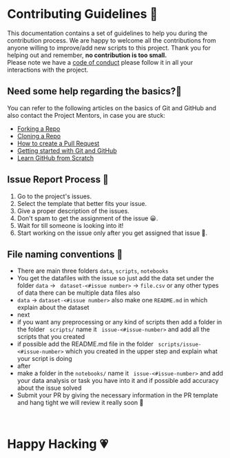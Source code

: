 # **Contributing Guidelines** 📄

This documentation contains a set of guidelines to help you during the contribution process.
We are happy to welcome all the contributions from anyone willing to improve/add new scripts to this project.
Thank you for helping out and remember, **no contribution is too small.**
<br>
Please note we have a [code of conduct](./.github/CODE_OF_CONDUCT.md)  please follow it in all your interactions with the project.
<br>

## **Need some help regarding the basics?🤔**
You can refer to the following articles on the basics of Git and GitHub and also contact the Project Mentors,
in case you are stuck:

- [Forking a Repo](https://help.github.com/en/github/getting-started-with-github/fork-a-repo)
- [Cloning a Repo](https://help.github.com/en/desktop/contributing-to-projects/creating-an-issue-or-pull-request)
- [How to create a Pull Request](https://opensource.com/article/19/7/create-pull-request-github)
- [Getting started with Git and GitHub](https://towardsdatascience.com/getting-started-with-git-and-github-6fcd0f2d4ac6)
- [Learn GitHub from Scratch](https://lab.github.com/githubtraining/introduction-to-github)

<be>

## **Issue Report Process 📌**

1. Go to the project's issues.
2. Select the template that better fits your issue.
3. Give a proper description of the issues.
4. Don't spam to get the assignment of the issue 😀.
5. Wait for till someone is looking into it!
6. Start working on the issue only after you get assigned that issue 🚀.
   
<be>

## **File naming conventions 📁**

- There are main three folders ```data```, ```scripts```, ```notebooks```
- You get the datafiles with the issue so just add the data set under the folder ```data``` -> ``` dataset-<#issue number>``` -> ```file.csv``` or any other types of data there can be multiple data files also
-  ```data``` -> ```dataset-<#issue number>```  also make one ```README.md``` in which explain about the dataset
-  next
-  if you want any preprocessing or any kind of scripts then add a folder in the folder ``` scripts/``` name it ``` issue-<#issue-number>``` and add all the scripts that you created
-  if possible add the README.md file in the folder ``` scripts/issue-<#issue-number>``` which you created in the upper step and explain what your script is doing
-  after
-  make a folder in the ``` notebooks/ ``` name it ``` issue-<#issue-number>``` and add your data analysis or task you have into it and if possible add accuracy about the issue solved
-  Submit your PR by giving the necessary information in the PR template and hang tight we will review it really soon 🚀

<br>

# **Happy Hacking 💗** 

